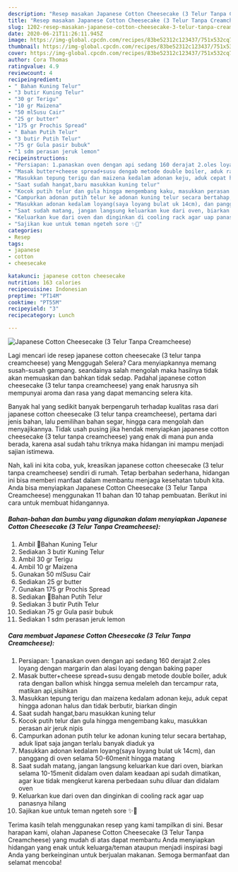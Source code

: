 ```yaml
---
description: "Resep masakan Japanese Cotton Cheesecake (3 Telur Tanpa Creamcheese) | Bahan Membuat Japanese Cotton Cheesecake (3 Telur Tanpa Creamcheese) Yang Enak Banget"
title: "Resep masakan Japanese Cotton Cheesecake (3 Telur Tanpa Creamcheese) | Bahan Membuat Japanese Cotton Cheesecake (3 Telur Tanpa Creamcheese) Yang Enak Banget"
slug: 1202-resep-masakan-japanese-cotton-cheesecake-3-telur-tanpa-creamcheese-bahan-membuat-japanese-cotton-cheesecake-3-telur-tanpa-creamcheese-yang-enak-banget
date: 2020-06-21T11:26:11.945Z
image: https://img-global.cpcdn.com/recipes/83be52312c123437/751x532cq70/japanese-cotton-cheesecake-3-telur-tanpa-creamcheese-foto-resep-utama.jpg
thumbnail: https://img-global.cpcdn.com/recipes/83be52312c123437/751x532cq70/japanese-cotton-cheesecake-3-telur-tanpa-creamcheese-foto-resep-utama.jpg
cover: https://img-global.cpcdn.com/recipes/83be52312c123437/751x532cq70/japanese-cotton-cheesecake-3-telur-tanpa-creamcheese-foto-resep-utama.jpg
author: Cora Thomas
ratingvalue: 4.9
reviewcount: 4
recipeingredient:
- " Bahan Kuning Telur"
- "3 butir Kuning Telur"
- "30 gr Terigu"
- "10 gr Maizena"
- "50 mlSusu Cair"
- "25 gr butter"
- "175 gr Prochis Spread"
- " Bahan Putih Telur"
- "3 butir Putih Telur"
- "75 gr Gula pasir bubuk"
- "1 sdm perasan jeruk lemon"
recipeinstructions:
- "Persiapan: 1.panaskan oven dengan api sedang 160 derajat 2.oles loyang dengan margarin dan alasi loyang dengan baking paper"
- "Masak butter+cheese spread+susu dengab metode double boiler, aduk rata dengan ballon whisk hingga semua meleleh dan tercampur rata, matikan api,sisihkan"
- "Masukkan tepung terigu dan maizena kedalam adonan keju, aduk cepat hingga adonan halus dan tidak berbutir, biarkan dingin"
- "Saat sudah hangat,baru masukkan kuning telur"
- "Kocok putih telur dan gula hingga mengembang kaku, masukkan perasan air jeruk nipis"
- "Campurkan adonan putih telur ke adonan kuning telur secara bertahap, aduk lipat saja jangan terlalu banyak diaduk ya"
- "Masukkan adonan kedalam loyang(saya loyang bulat uk 14cm), dan panggang di oven selama 50-60menit hingga matang"
- "Saat sudah matang, jangan langsung keluarkan kue dari oven, biarkan selama 10-15menit didalam oven dalam keadaan api sudah dimatikan, agar kue tidak mengkerut karena perbedaan suhu diluar dan didalam oven"
- "Keluarkan kue dari oven dan dinginkan di cooling rack agar uap panasnya hilang"
- "Sajikan kue untuk teman ngeteh sore ✨🍰"
categories:
- Resep
tags:
- japanese
- cotton
- cheesecake

katakunci: japanese cotton cheesecake 
nutrition: 163 calories
recipecuisine: Indonesian
preptime: "PT14M"
cooktime: "PT55M"
recipeyield: "3"
recipecategory: Lunch

---
```



![Japanese Cotton Cheesecake (3 Telur Tanpa Creamcheese)](https://img-global.cpcdn.com/recipes/83be52312c123437/751x532cq70/japanese-cotton-cheesecake-3-telur-tanpa-creamcheese-foto-resep-utama.jpg)

Lagi mencari ide resep japanese cotton cheesecake (3 telur tanpa creamcheese) yang Menggugah Selera? Cara menyiapkannya memang susah-susah gampang. seandainya salah mengolah maka hasilnya tidak akan memuaskan dan bahkan tidak sedap. Padahal japanese cotton cheesecake (3 telur tanpa creamcheese) yang enak harusnya sih mempunyai aroma dan rasa yang dapat memancing selera kita.

Banyak hal yang sedikit banyak berpengaruh terhadap kualitas rasa dari japanese cotton cheesecake (3 telur tanpa creamcheese), pertama dari jenis bahan, lalu pemilihan bahan segar, hingga cara mengolah dan menyajikannya. Tidak usah pusing jika hendak menyiapkan japanese cotton cheesecake (3 telur tanpa creamcheese) yang enak di mana pun anda berada, karena asal sudah tahu triknya maka hidangan ini mampu menjadi sajian istimewa.




Nah, kali ini kita coba, yuk, kreasikan japanese cotton cheesecake (3 telur tanpa creamcheese) sendiri di rumah. Tetap berbahan sederhana, hidangan ini bisa memberi manfaat dalam membantu menjaga kesehatan tubuh kita. Anda bisa menyiapkan Japanese Cotton Cheesecake (3 Telur Tanpa Creamcheese) menggunakan 11 bahan dan 10 tahap pembuatan. Berikut ini cara untuk membuat hidangannya.

<!--inarticleads1-->

##### Bahan-bahan dan bumbu yang digunakan dalam menyiapkan Japanese Cotton Cheesecake (3 Telur Tanpa Creamcheese):

1. Ambil  🍰Bahan Kuning Telur
1. Sediakan 3 butir Kuning Telur
1. Ambil 30 gr Terigu
1. Ambil 10 gr Maizena
1. Gunakan 50 mlSusu Cair
1. Sediakan 25 gr butter
1. Gunakan 175 gr Prochis Spread
1. Sediakan  🍰Bahan Putih Telur
1. Sediakan 3 butir Putih Telur
1. Sediakan 75 gr Gula pasir bubuk
1. Sediakan 1 sdm perasan jeruk lemon




<!--inarticleads2-->

##### Cara membuat Japanese Cotton Cheesecake (3 Telur Tanpa Creamcheese):

1. Persiapan: 1.panaskan oven dengan api sedang 160 derajat 2.oles loyang dengan margarin dan alasi loyang dengan baking paper
1. Masak butter+cheese spread+susu dengab metode double boiler, aduk rata dengan ballon whisk hingga semua meleleh dan tercampur rata, matikan api,sisihkan
1. Masukkan tepung terigu dan maizena kedalam adonan keju, aduk cepat hingga adonan halus dan tidak berbutir, biarkan dingin
1. Saat sudah hangat,baru masukkan kuning telur
1. Kocok putih telur dan gula hingga mengembang kaku, masukkan perasan air jeruk nipis
1. Campurkan adonan putih telur ke adonan kuning telur secara bertahap, aduk lipat saja jangan terlalu banyak diaduk ya
1. Masukkan adonan kedalam loyang(saya loyang bulat uk 14cm), dan panggang di oven selama 50-60menit hingga matang
1. Saat sudah matang, jangan langsung keluarkan kue dari oven, biarkan selama 10-15menit didalam oven dalam keadaan api sudah dimatikan, agar kue tidak mengkerut karena perbedaan suhu diluar dan didalam oven
1. Keluarkan kue dari oven dan dinginkan di cooling rack agar uap panasnya hilang
1. Sajikan kue untuk teman ngeteh sore ✨🍰




Terima kasih telah menggunakan resep yang kami tampilkan di sini. Besar harapan kami, olahan Japanese Cotton Cheesecake (3 Telur Tanpa Creamcheese) yang mudah di atas dapat membantu Anda menyiapkan hidangan yang enak untuk keluarga/teman ataupun menjadi inspirasi bagi Anda yang berkeinginan untuk berjualan makanan. Semoga bermanfaat dan selamat mencoba!

